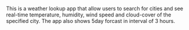 This is a weather lookup app that allow users to search for cities and see real-time temperature, humidity, wind speed and cloud-cover of the specified city. The app also shows 5day forcast in interval of 3 hours.
